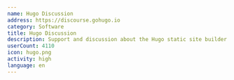 ```yaml
---
name: Hugo Discussion
address: https://discourse.gohugo.io
category: Software
title: Hugo Discussion
description: Support and discussion about the Hugo static site builder.
userCount: 4110
icon: hugo.png
activity: high
language: en
---
```


